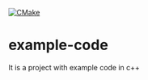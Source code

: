 [![CMake](https://github.com/KlausKulische/example-code/actions/workflows/cmake.yml/badge.svg?event=push)](https://github.com/KlausKulische/example-code/actions/workflows/cmake.yml)

# example-code

It is a project with example code in c++

